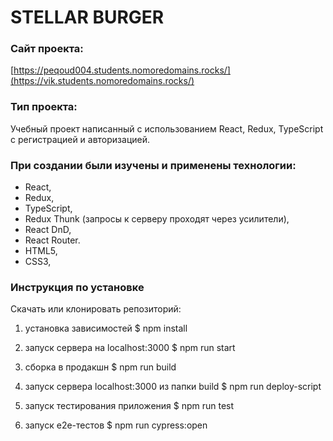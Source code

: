 #  STELLAR BURGER

### Сайт проекта:
 [https://peqoud004.students.nomoredomains.rocks/](https://vik.students.nomoredomains.rocks/)

### Тип проекта: 
 Учебный проект написанный с использованием React, Redux, TypeScript с регистрацией и авторизацией.


### При создании были изучены и применены технологии:
* React,
* Redux,
* TypeScript,
* Redux Thunk (запросы к серверу проходят через усилители),
* React DnD,
* React Router.
* HTML5,
* CSS3,

### Инструкция по установке
Скачать или клонировать репозиторий:

1. установка зависимостей
$ npm install

2. запуск сервера на localhost:3000
$ npm run start

3. сборка в продакшн
$ npm run build

4. запуск сервера localhost:3000 из папки build
$ npm run deploy-script

5. запуск тестирования приложения
$ npm run test

6. запуск e2e-тестов
$ npm run cypress:open






